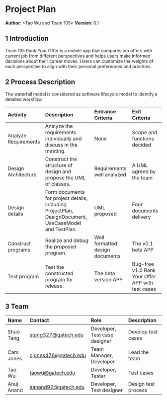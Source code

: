 # Project Plan

**Author**: \<Tao Wu and Team 105\>
**Version**: 0.1

## 1 Introduction

Team 105 Rank Your Offer is a mobile app that compares job offers with current job from different perspectives and helps users make informed decisions about their career moves. Users can customize the weights of each perspective to align with their personal preferences and priorities.

## 2 Process Description
The waterfall model is considered as software lifecycle model to identify a detailed workflow.

| Activity | Description | Entrance Criteria | Exit Criteria
| :------------- | :------------- | :------------- | :------------- | 
|Analyze Requirements|Analyze the requirements individually and discuss in the meeting.|None |Scope and functions decided||
|Design Architecture|Construct the structure of design and propose the UML of classes.|Requirements well analyzed |A UML agreed by the team||
|Design details|Form documents for project details, including ProjectPlan, DesignDocument, UseCaseModel and TestPlan.|UML proposed|Four documents delivery||
|Construct programs|Realize and debug the proposed program.|Well formatted design documents |The v0.1 beta APP||
|Test program|Test the constructed program for release.|The beta version APP |Bug-free v1.0 Rank Your Offer APP with test cases||


## 3 Team

| Name | Contact | Role | Description
| :------------- | :------------- | :------------- | :------------- | 
|  Shuo Tang  | stang327@gatech.edu | Developer, Test case designer      | Develop test cases ||
|  Cam Jones  | cjones476@gatech.edu| Team Manager, Developer      | Lead the team    ||
|  Tao Wu     | taowu@gatech.edu    | Developer, Tester    |  Test cases    ||
|  Anuj Anand | aanand92@gatech.edu | Developer, Test designer | Design test process    ||

